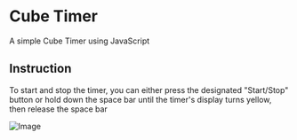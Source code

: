 # Cube Timer

A simple Cube Timer using JavaScript

## Instruction

To start and stop the timer, you can either press the designated "Start/Stop" button or hold down the space bar until the timer's display turns yellow, then release the space bar

![Image]()

